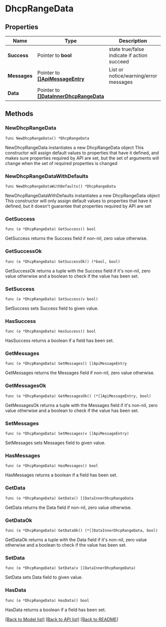 # DhcpRangeData

## Properties

Name | Type | Description | Notes
------------ | ------------- | ------------- | -------------
**Success** | Pointer to **bool** | state true/false indicate if action succeed | [optional] 
**Messages** | Pointer to [**[]ApiMessageEntry**](ApiMessageEntry.md) | List or notice/warning/error messages | [optional] 
**Data** | Pointer to [**[]DataInnerDhcpRangeData**](DataInnerDhcpRangeData.md) |  | [optional] 

## Methods

### NewDhcpRangeData

`func NewDhcpRangeData() *DhcpRangeData`

NewDhcpRangeData instantiates a new DhcpRangeData object
This constructor will assign default values to properties that have it defined,
and makes sure properties required by API are set, but the set of arguments
will change when the set of required properties is changed

### NewDhcpRangeDataWithDefaults

`func NewDhcpRangeDataWithDefaults() *DhcpRangeData`

NewDhcpRangeDataWithDefaults instantiates a new DhcpRangeData object
This constructor will only assign default values to properties that have it defined,
but it doesn't guarantee that properties required by API are set

### GetSuccess

`func (o *DhcpRangeData) GetSuccess() bool`

GetSuccess returns the Success field if non-nil, zero value otherwise.

### GetSuccessOk

`func (o *DhcpRangeData) GetSuccessOk() (*bool, bool)`

GetSuccessOk returns a tuple with the Success field if it's non-nil, zero value otherwise
and a boolean to check if the value has been set.

### SetSuccess

`func (o *DhcpRangeData) SetSuccess(v bool)`

SetSuccess sets Success field to given value.

### HasSuccess

`func (o *DhcpRangeData) HasSuccess() bool`

HasSuccess returns a boolean if a field has been set.

### GetMessages

`func (o *DhcpRangeData) GetMessages() []ApiMessageEntry`

GetMessages returns the Messages field if non-nil, zero value otherwise.

### GetMessagesOk

`func (o *DhcpRangeData) GetMessagesOk() (*[]ApiMessageEntry, bool)`

GetMessagesOk returns a tuple with the Messages field if it's non-nil, zero value otherwise
and a boolean to check if the value has been set.

### SetMessages

`func (o *DhcpRangeData) SetMessages(v []ApiMessageEntry)`

SetMessages sets Messages field to given value.

### HasMessages

`func (o *DhcpRangeData) HasMessages() bool`

HasMessages returns a boolean if a field has been set.

### GetData

`func (o *DhcpRangeData) GetData() []DataInnerDhcpRangeData`

GetData returns the Data field if non-nil, zero value otherwise.

### GetDataOk

`func (o *DhcpRangeData) GetDataOk() (*[]DataInnerDhcpRangeData, bool)`

GetDataOk returns a tuple with the Data field if it's non-nil, zero value otherwise
and a boolean to check if the value has been set.

### SetData

`func (o *DhcpRangeData) SetData(v []DataInnerDhcpRangeData)`

SetData sets Data field to given value.

### HasData

`func (o *DhcpRangeData) HasData() bool`

HasData returns a boolean if a field has been set.


[[Back to Model list]](../README.md#documentation-for-models) [[Back to API list]](../README.md#documentation-for-api-endpoints) [[Back to README]](../README.md)


